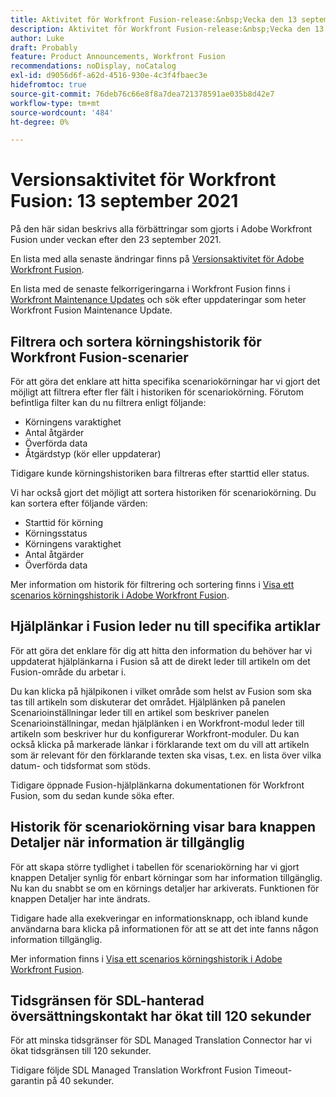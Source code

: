 ```yaml
---
title: Aktivitet för Workfront Fusion-release:&nbsp;Vecka den 13 september 2021
description: Aktivitet för Workfront Fusion-release:&nbsp;Vecka den 13 september 2021
author: Luke
draft: Probably
feature: Product Announcements, Workfront Fusion
recommendations: noDisplay, noCatalog
exl-id: d9056d6f-a62d-4516-930e-4c3f4fbaec3e
hidefromtoc: true
source-git-commit: 76deb76c66e8f8a7dea721378591ae035b8d42e7
workflow-type: tm+mt
source-wordcount: '484'
ht-degree: 0%

---
```


# Versionsaktivitet för Workfront Fusion: 13 september 2021

På den här sidan beskrivs alla förbättringar som gjorts i Adobe Workfront Fusion under veckan efter den 23 september 2021.

En lista med alla senaste ändringar finns på [Versionsaktivitet för Adobe Workfront Fusion](../../../product-announcements/product-releases/fusion-release-activity/fusion-release-activity.md).

En lista med de senaste felkorrigeringarna i Workfront Fusion finns i [Workfront Maintenance Updates](https://experienceleague.adobe.com/docs/workfront-known-issues/releases/current-updates.html) och sök efter uppdateringar som heter Workfront Fusion Maintenance Update.

## Filtrera och sortera körningshistorik för Workfront Fusion-scenarier

För att göra det enklare att hitta specifika scenariokörningar har vi gjort det möjligt att filtrera efter fler fält i historiken för scenariokörning. Förutom befintliga filter kan du nu filtrera enligt följande:

* Körningens varaktighet
* Antal åtgärder
* Överförda data
* Åtgärdstyp (kör eller uppdaterar)

Tidigare kunde körningshistoriken bara filtreras efter starttid eller status.

Vi har också gjort det möjligt att sortera historiken för scenariokörning. Du kan sortera efter följande värden:

* Starttid för körning
* Körningsstatus
* Körningens varaktighet
* Antal åtgärder
* Överförda data

Mer information om historik för filtrering och sortering finns i [Visa ett scenarios körningshistorik i Adobe Workfront Fusion](../../../workfront-fusion/scenarios/view-scenario-execution-history.md).

## Hjälplänkar i Fusion leder nu till specifika artiklar

För att göra det enklare för dig att hitta den information du behöver har vi uppdaterat hjälplänkarna i Fusion så att de direkt leder till artikeln om det Fusion-område du arbetar i.

Du kan klicka på hjälpikonen i vilket område som helst av Fusion som ska tas till artikeln som diskuterar det området. Hjälplänken på panelen Scenarioinställningar leder till en artikel som beskriver panelen Scenarioinställningar, medan hjälplänken i en Workfront-modul leder till artikeln som beskriver hur du konfigurerar Workfront-moduler. Du kan också klicka på markerade länkar i förklarande text om du vill att artikeln som är relevant för den förklarande texten ska visas, t.ex. en lista över vilka datum- och tidsformat som stöds.

Tidigare öppnade Fusion-hjälplänkarna dokumentationen för Workfront Fusion, som du sedan kunde söka efter.

## Historik för scenariokörning visar bara knappen Detaljer när information är tillgänglig

För att skapa större tydlighet i tabellen för scenariokörning har vi gjort knappen Detaljer synlig för enbart körningar som har information tillgänglig. Nu kan du snabbt se om en körnings detaljer har arkiverats. Funktionen för knappen Detaljer har inte ändrats.

Tidigare hade alla exekveringar en informationsknapp, och ibland kunde användarna bara klicka på informationen för att se att det inte fanns någon information tillgänglig.

Mer information finns i [Visa ett scenarios körningshistorik i Adobe Workfront Fusion](../../../workfront-fusion/scenarios/view-scenario-execution-history.md).

## Tidsgränsen för SDL-hanterad översättningskontakt har ökat till 120 sekunder

För att minska tidsgränser för SDL Managed Translation Connector har vi ökat tidsgränsen till 120 sekunder.

Tidigare följde SDL Managed Translation Workfront Fusion Timeout-garantin på 40 sekunder.
